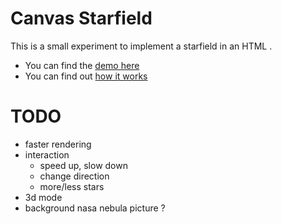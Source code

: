 Canvas Starfield
================

This is a small experiment to implement a starfield in an HTML <canvas>.

 * You can find the [demo here](http://codeincomplete.com/)
 * You can find out [how it works](http://codeincomplete.com/)

TODO
====
 * faster rendering
 * interaction
   - speed up, slow down
   - change direction
   - more/less stars
 * 3d mode
 * background nasa nebula picture ?
